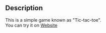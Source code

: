 ## Description

This is a simple game known as "Tic-tac-toe".  
You can try it on [Website](http://stassemenyuk.github.io/tic-tac-toe/)

